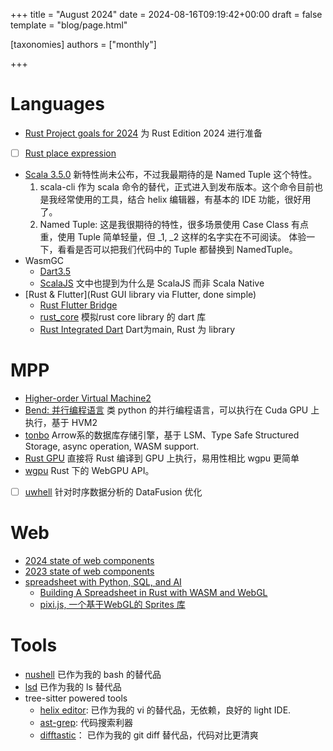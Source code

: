 +++
title = "August 2024"
date = 2024-08-16T09:19:42+00:00
draft = false
template = "blog/page.html"

[taxonomies]
authors = ["monthly"]

+++

# Languages
- [Rust Project goals for 2024](https://blog.rust-lang.org/2024/08/12/Project-goals.html) 为 Rust Edition 2024 进行准备
- [ ] [Rust place expression](https://www.ralfj.de/blog/2024/08/14/places.html)
- [Scala 3.5.0](https://www.scala-lang.org/blog/2024/08/22/scala-3.5.0-released.html) 新特性尚未公布，不过我最期待的是 Named Tuple 这个特性。
  1. scala-cli 作为 scala 命令的替代，正式进入到发布版本。这个命令目前也是我经常使用的工具，结合 helix 编辑器，有基本的 IDE 功能，很好用了。
  2. Named Tuple: 这是我很期待的特性，很多场景使用 Case Class 有点重，使用 Tuple 简单轻量，但 _1, _2 这样的名字实在不可阅读。
     体验一下，看看是否可以把我们代码中的 Tuple 都替换到 NamedTuple。
- WasmGC
  - [Dart3.5](https://medium.com/dartlang/dart-3-4-bd8d23b4462a)
  - [ScalaJS](https://dev.virtuslab.com/p/scala-to-webassembly-how-and-why) 文中也提到为什么是 ScalaJS 而非 Scala Native
- [Rust & Flutter](Rust GUI library via Flutter, done simple)
  - [Rust Flutter Bridge](https://github.com/fzyzcjy/flutter_rust_bridge)
  - [rust_core](https://github.com/mcmah309/rust_core) 模拟rust core library 的 dart 库
  - [Rust Integrated Dart](https://thlorenz.com/rid-site/) Dart为main, Rust 为 library

# MPP
- [Higher-order Virtual Machine2](https://github.com/HigherOrderCO/hvm) 
- [Bend: 并行编程语言](https://github.com/HigherOrderCO/Bend) 类 python 的并行编程语言，可以执行在 Cuda GPU 上执行，基于 HVM2
- [tonbo](https://tonbo.io/blog/introducing-tonbo) Arrow系的数据库存储引擎，基于 LSM、Type Safe Structured Storage, async operation, WASM support.
- [Rust GPU](https://rust-gpu.github.io/blog/transition-announcement/) 直接将 Rust 编译到 GPU 上执行，易用性相比 wgpu 更简单
- [wgpu](https://wgpu.rs) Rust 下的 WebGPU API。
- [ ] [uwhell](https://uwheel.rs/post/datafusion_uwheel/) 针对时序数据分析的 DataFusion 优化


# Web
- [2024 state of web components](https://eisenbergeffect.medium.com/web-components-2024-winter-update-445f27e7613a)
- [2023 state of web components](https://eisenbergeffect.medium.com/2023-state-of-web-components-c8feb21d4f16)
- [spreadsheet with Python, SQL, and AI](https://www.quadratichq.com)
  - [Building A Spreadsheet in Rust with WASM and WebGL](https://filtra.io/rust-quadratic-aug-24)
  - [pixi.js, 一个基于WebGL的 Sprites 库](https://pixijs.com)

# Tools
- [nushell](https://www.nushell.sh) 已作为我的 bash 的替代品
- [lsd](https://github.com/lsd-rs/lsd) 已作为我的 ls 替代品
- tree-sitter powered tools
  - [helix editor](https://www.nushell.sh): 已作为我的 vi 的替代品，无依赖，良好的 light IDE.
  - [ast-grep](https://github.com/ast-grep/ast-grep): 代码搜索利器
  - [difftastic](https://difftastic.wilfred.me.uk)： 已作为我的 git diff 替代品，代码对比更清爽